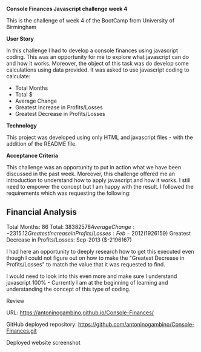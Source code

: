 **Console Finances Javascript challenge week 4**

This is the challenge of week 4 of the BootCamp from University of Birmingham

**User Story**

In this challenge I had to develop a console finances using javascript coding. This was an opportunity for me to explore what javascript can do and how it works. Moreover, the object of this task was do develop some calculations using data provided. It was asked to use javascript coding to calculate:

- Total Months
- Total $
- Average Change
- Greatest Increase in Profits/Losses
- Greatest Decrease in Profits/Losses

**Technology**

This project was developed using only HTML and javascript files - with the addition of the README file.

**Acceptance Criteria**

This challenge was an opportunity to put in action what we have been discussed in the past week. Moreover, this challenge offered me an introduction to understand how to apply javascript and how it works. I still need to empower the concept but I am happy with the result. I followed the requirements which was requesting the following:

Financial Analysis 
  ----------------
  Total Months: 86
  Total: $38382578
  Average Change: -2315.12
  Greatest Increase in Profits/Losses: Feb-2012 ($1926159)
  Greatest Decrease in Profits/Losses: Sep-2013 ($-2196167)

  I had here an opportunity to deeply research how to get this executed even though I could not figure out on how to make the "Greatest Decrease in Profits/Losses" to match the value that it was requested to find.

  I would need to look into this even more and make sure I understand javascript 100% - Currently I am at the beginning of learning and understanding the concept of this type of coding.

Review

URL: https://antoninogambino.github.io/Console-Finances/

GitHub deployed repository: https://github.com/antoninogambino/Console-Finances.git

Deployed website screenshot
